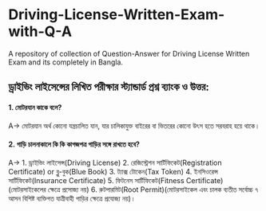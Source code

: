 # Driving-License-Written-Exam-with-Q-A
A repository of collection of Question-Answer for Driving License Written Exam and its completely in Bangla.


## ড্রাইভিং লাইসেন্সের লিখিত পরীক্ষার স্ট্যান্ডার্ড প্রশ্ন ব্যাংক ও উত্তর:

#### 1. মোটরযান কাকে বলে?
A-> মোটরযান অর্থ কোনো যন্ত্রচালিত যান, যার চালিকাযুক্ত বাইরের বা ভিতরের কোনো উৎস হতে সরবরাহ হয়ে থাকে।

#### 2. গাড়ি চালনাকালে কি কি কাগজপত্র গাড়ির সঙ্গে রাখতে হবে?
A-> 
    1. ড্রাইভিং লাইসেন্স(Driving License)
    2. রেজিস্ট্রেশন সার্টিফিকেট(Registration Certificate) or ব্লু-বুক(Blue Book)
    3. ট্যাক্স টোকেন(Tax Token)
    4. ইনসিওরেন্স সার্টিফিকেট(Insurance Certificate)
    5. ফিটনেস সার্টিফিকেট(Fitness Certificate)(মোটরসাইকেলের ক্ষেত্রে প্রসোজ্য নয়)
    6. রুটপারমিট(Root Permit)(মোটরসাইকেল এবং চালক ব্যতীত সর্বোচ্চ ৭ আসন বিশিষ্ট ব্যক্তিগত যাত্রীবাহী গাড়ির ক্ষেত্রে প্রযোজ্য নয়)।